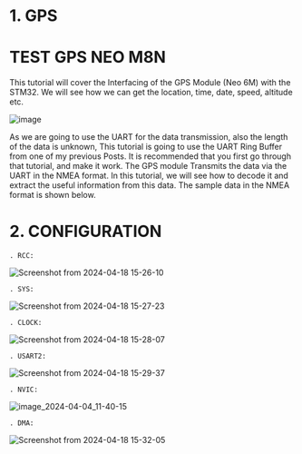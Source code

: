 # 1. GPS 

# TEST GPS NEO M8N

This tutorial will cover the Interfacing of the GPS Module (Neo 6M) with the STM32. We will see how we can get the location, time, date, speed, altitude etc.

![image](https://github.com/TepmarotdanielZ/GPS/assets/139426571/f7794236-98c7-456c-a7c8-b0aab4d12fe6)

As we are going to use the UART for the data transmission, also the length of the data is unknown, This tutorial is going to use the UART Ring Buffer from one of my previous Posts. It is recommended that you first go through that tutorial, and make it work.
The GPS module Transmits the data via the UART in the NMEA format. In this tutorial, we will see how to decode it and extract the useful information from this data. The sample data in the NMEA format is shown below.

# 2. CONFIGURATION 

    . RCC:

![Screenshot from 2024-04-18 15-26-10](https://github.com/TepmarotdanielZ/GPS/assets/139426571/c00ae298-6646-4a16-aa7f-d4bc0076387b)

    . SYS:

![Screenshot from 2024-04-18 15-27-23](https://github.com/TepmarotdanielZ/GPS/assets/139426571/8117b2d0-e7de-413f-a262-e6af00f1a107)

    . CLOCK:

![Screenshot from 2024-04-18 15-28-07](https://github.com/TepmarotdanielZ/GPS/assets/139426571/f6c1f662-2274-4353-a96a-82252d2b12cf)

    . USART2:

![Screenshot from 2024-04-18 15-29-37](https://github.com/TepmarotdanielZ/GPS/assets/139426571/bf4833bc-3bfc-40e6-995b-bb12848e91c8)

    . NVIC:

![image_2024-04-04_11-40-15](https://github.com/TepmarotdanielZ/GPS/assets/139426571/46ec762d-c0b7-4108-bd26-24599467494f)

    . DMA:

![Screenshot from 2024-04-18 15-32-05](https://github.com/TepmarotdanielZ/GPS/assets/139426571/a24d6681-4ce6-4f98-9c60-a35ae7b249bc)
